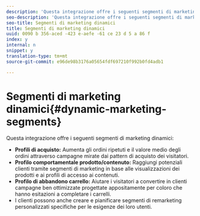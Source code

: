 ```yaml
---
description: 'Questa integrazione offre i seguenti segmenti di marketing dinamici '
seo-description: 'Questa integrazione offre i seguenti segmenti di marketing dinamici '
seo-title: Segmenti di marketing dinamici
title: Segmenti di marketing dinamici
uuid: 0090 b 356-aced -423 e-aefe -61 ce 23 d 5 a 86 f
index: y
internal: n
snippet: y
translation-type: tm+mt
source-git-commit: e96de98b3176a05654fdf697210f992b0fd4adb1

---
```



# Segmenti di marketing dinamici{#dynamic-marketing-segments}

Questa integrazione offre i seguenti segmenti di marketing dinamici:

* **Profili di acquisto:** Aumenta gli ordini ripetuti e il valore medio degli ordini attraverso campagne mirate dai pattern di acquisto dei visitatori.
* **Profilo comportamentale prodotto/contenuto:** Raggiungi potenziali clienti tramite segmenti di marketing in base alle visualizzazioni dei prodotti e ai profili di accesso ai contenuti.
* **Profilo di abbandono carrello:** Aiutare i visitatori a convertire in clienti campagne ben ottimizzate progettate appositamente per coloro che hanno esitazioni a completare i carrelli.
* I clienti possono anche creare e pianificare segmenti di remarketing personalizzati specifiche per le esigenze dei loro utenti.

